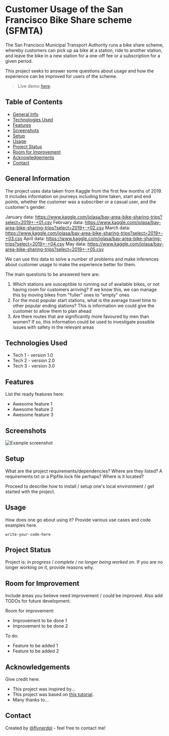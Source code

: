 # Customer Usage of the San Francisco Bike Share scheme (SFMTA)
The San Francisco Municipal Transport Authority runs a bike share scheme, whereby customers can pick up aa bike at a station, ride to another station, and leave the bike in a new station for a one-off fee or a subscription for a given period.

This project seeks to answer some questions about usage and how the experience can be improved for users of the scheme.
> Live demo [_here_](https://www.example.com). <!-- If you have the project hosted somewhere, include the link here. -->

## Table of Contents
* [General Info](#general-information)
* [Technologies Used](#technologies-used)
* [Features](#features)
* [Screenshots](#screenshots)
* [Setup](#setup)
* [Usage](#usage)
* [Project Status](#project-status)
* [Room for Improvement](#room-for-improvement)
* [Acknowledgements](#acknowledgements)
* [Contact](#contact)
<!-- * [License](#license) -->


## General Information
The project uses data taken from Kaggle from the first few months of 2019. It includes information on journeys including time taken, start and end points, whether the customer was a subscriber or a casual user, and the customer's gender. 

January data: https://www.kaggle.com/jolasa/bay-area-bike-sharing-trips?select=2019+-+01.csv
February data: https://www.kaggle.com/jolasa/bay-area-bike-sharing-trips?select=2019+-+02.csv
March data: https://www.kaggle.com/jolasa/bay-area-bike-sharing-trips?select=2019+-+03.csv
April data: https://www.kaggle.com/jolasa/bay-area-bike-sharing-trips?select=2019+-+04.csv
May data: https://www.kaggle.com/jolasa/bay-area-bike-sharing-trips?select=2019+-+05.csv

We can use this data to solve a number of problems and make inferences about customer usage to make the experience better for them. 

The main questions to be answered here are:

1) Which stations are susceptible to running out of available bikes, or not having room for customers arriving? If we know this, we can manage this by moving bikes from "fuller" ones to "empty" ones 
2) For the most popular start stations, what is the average travel time to other popular ending stations? This is information we could give the customer to allow them to plan ahead
3) Are there routes that are significantly more favoured by men than women? If so, this information could be used to investigate possible issues with safety in the relevant areas


## Technologies Used
- Tech 1 - version 1.0
- Tech 2 - version 2.0
- Tech 3 - version 3.0


## Features
List the ready features here:
- Awesome feature 1
- Awesome feature 2
- Awesome feature 3


## Screenshots
![Example screenshot](./img/screenshot.png)
<!-- If you have screenshots you'd like to share, include them here. -->


## Setup
What are the project requirements/dependencies? Where are they listed? A requirements.txt or a Pipfile.lock file perhaps? Where is it located?

Proceed to describe how to install / setup one's local environment / get started with the project.


## Usage
How does one go about using it?
Provide various use cases and code examples here.

`write-your-code-here`




## Project Status
Project is: _in progress_ / _complete_ / _no longer being worked on_. If you are no longer working on it, provide reasons why.


## Room for Improvement
Include areas you believe need improvement / could be improved. Also add TODOs for future development.

Room for improvement:
- Improvement to be done 1
- Improvement to be done 2

To do:
- Feature to be added 1
- Feature to be added 2


## Acknowledgements
Give credit here.
- This project was inspired by...
- This project was based on [this tutorial](https://www.example.com).
- Many thanks to...


## Contact
Created by [@flynerdpl](https://www.flynerd.pl/) - feel free to contact me!


<!-- Optional -->
<!-- ## License -->
<!-- This project is open source and available under the [... License](). -->

<!-- You don't have to include all sections - just the one's relevant to your project -->


